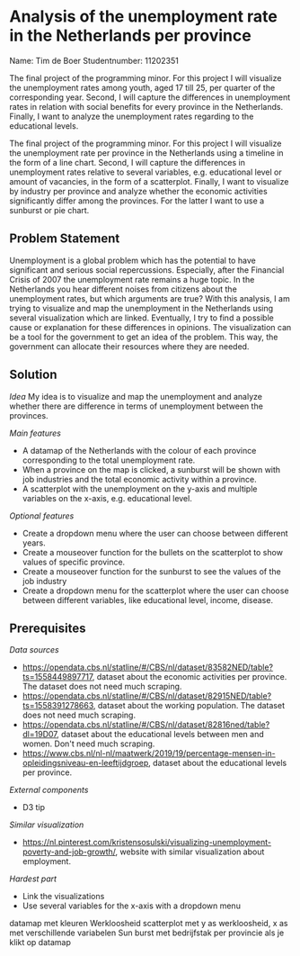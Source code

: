 # Analysis of the unemployment rate in the Netherlands per province

Name: Tim de Boer
Studentnumber: 11202351

The final project of the programming minor. For this project I will visualize the unemployment rates among youth, aged 17 till 25, per quarter of the corresponding year. Second, I will capture the differences in unemployment rates in relation with social benefits for every province in the Netherlands. Finally, I want to analyze the unemployment rates regarding to the educational levels.

The final project of the programming minor. For this project I will visualize the unemployment rate per province in the Netherlands using a timeline in the form of a line chart. Second, I will capture the differences in unemployment rates relative to several variables, e.g. educational level or amount of vacancies, in the form of a scatterplot. Finally, I want to visualize by industry per province and analyze whether the economic activities significantly differ among the provinces. For the latter I want to use a sunburst or pie chart.

__Problem Statement__
---
Unemployment is a global problem which has the potential to have significant and serious social repercussions. Especially, after the Financial Crisis of 2007 the unemployment rate remains a huge topic. In the Netherlands you hear different noises from citizens about the unemployment rates, but which arguments are true? With this analysis, I am trying to visualize and map the unemployment in the Netherlands using several visualization which are linked. Eventually, I try to find a possible cause or explanation for these differences in opinions. The visualization can be a tool for the government to get an idea of the problem. This way, the government can allocate their resources where they are needed.  

__Solution__
---
*Idea*
My idea is to visualize and map the unemployment and analyze whether there are difference in terms of unemployment between the provinces.

*Main features*
- A datamap of the Netherlands with the colour of each province corresponding to the total unemployment rate.
- When a province on the map is clicked, a sunburst will be shown with job industries and the total economic activity within a province.
- A scatterplot with the unemployment on the y-axis and multiple variables on the x-axis, e.g. educational level.

*Optional features*
- Create a dropdown menu where the user can choose between different years.
- Create a mouseover function for the bullets on the scatterplot to show values of specific province.
- Create a mouseover function for the sunburst to see the values of the job industry
- Create a dropdown menu for the scatterplot where the user can choose between different variables, like educational level, income, disease.

__Prerequisites__
---
*Data sources*
- https://opendata.cbs.nl/statline/#/CBS/nl/dataset/83582NED/table?ts=1558449897717, dataset about the economic activities per province. The dataset does not need much scraping.
- https://opendata.cbs.nl/statline/#/CBS/nl/dataset/82915NED/table?ts=1558391278663, dataset about the working population. The dataset does not need much scraping.
- https://opendata.cbs.nl/statline/#/CBS/nl/dataset/82816ned/table?dl=19D07, dataset about the educational levels between men and women. Don't need much scraping.
- https://www.cbs.nl/nl-nl/maatwerk/2019/19/percentage-mensen-in-opleidingsniveau-en-leeftijdgroep, dataset about the educational levels per province.

*External components*
 - D3 tip

 *Similar visualization*
 - https://nl.pinterest.com/kristensosulski/visualizing-unemployment-poverty-and-job-growth/, website with similar visualization about employment.

 *Hardest part*
 - Link the visualizations
 - Use several variables for the x-axis with a dropdown menu 


<!-- Arbeidsmarkt situatie jongeren tussen 15 en 27 jaar per gemeente in Nederland, met wel of geen uitkering - datamap
Verschillen tussen onderwijsniveau en werkloosheid onder jongeren - stacked barchart
Verloop van werkloosheid onder jongeren over de jaren vergelijking per leeftijdsgroep man en vrouw - linechart


Werkloosheid man en vrouw per leeftijdsgroep - linechart/barchart
Het opleidingsniveau per provincie in combinatie met werkloosheid per gemeente - scatterplot x: % opleidingsniveau y: werkloosheid


Jeugdwerkloosheid met linechart man en vrouw -->

datamap met kleuren Werkloosheid
scatterplot met y as werkloosheid, x as met verschillende variabelen
Sun burst met bedrijfstak per provincie als je klikt op datamap
